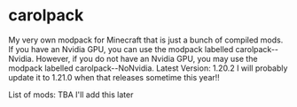 # carolpack
My very own modpack for Minecraft that is just a bunch of compiled mods.
If you have an Nvidia GPU, you can use the modpack labelled carolpack-<version>-Nvidia.
However, if you do not have an Nvidia GPU, you may use the modpack labelled carolpack-<version>-NoNvidia.
Latest Version: 1.20.2
I will probably update it to 1.21.0 when that releases sometime this year!!

List of mods:
TBA I'll add this later
